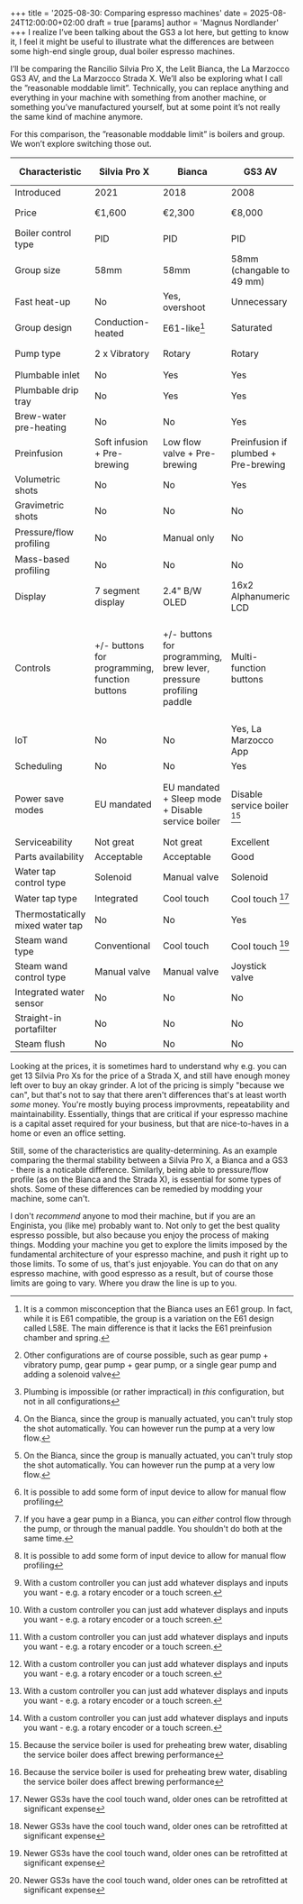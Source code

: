 +++
title = '2025-08-30: Comparing espresso machines'
date = 2025-08-24T12:00:00+02:00
draft = true
[params]
  author = 'Magnus Nordlander'
+++
I realize I’ve been talking about the GS3 a lot here, but getting to know it, I feel it might be useful to illustrate what the differences are between some high-end single group, dual boiler espresso machines. 

I’ll be comparing the Rancilio Silvia Pro X, the Lelit Bianca, the La Marzocco GS3 AV, and the La Marzocco Strada X. We’ll also be exploring what I call the ”reasonable moddable limit”. Technically, you can replace anything and everything in your machine with something from another machine, or something you’ve manufactured yourself, but at some point it’s not really the same kind of machine anymore. 

For this comparison, the ”reasonable moddable limit” is boilers and group. We won’t explore switching those out.

| Characteristic | Silvia Pro X | Bianca | GS3 AV | Strada X | Variegated SPX | Variegated Bianca | Variegated GS3 |
|----------------|--------------|--------|--------|----------|----------------|-------------------|----------------|
| Introduced | 2021 | 2018 | 2008 | 2023 | - | - | - |
| Price | €1,600 | €2,300 | €8,000 | €22,000 | + ~€200 + Your time | + ~€500 + Your time | + ~€500 + Your time |
| Boiler control type | PID | PID | PID | PID | PID | PID | PID |
| Group size | 58mm | 58mm | 58mm (changable to 49 mm) | 58mm | 58mm | 58mm | 58mm (changable to 49 mm) | 
| Fast heat-up | No | Yes, overshoot | Unnecessary | Unnecessary | Yes, overshoot | Yes, overshoot | Unnecessary |
| Group design | Conduction-heated | E61-like[^l58e] | Saturated | Saturated | Semi-saturated | E61-like | Saturated |
| Pump type | 2 x Vibratory | Rotary | Rotary | Gear pump + Rotary pump | 2x Vibratory [^1] | Gear pump | Gear pump |
| Plumbable inlet | No | Yes | Yes | Required | No [^2] | Yes | Yes |
| Plumbable drip tray | No | Yes | Yes | Yes | No | Yes | Yes |
| Brew-water pre-heating | No | No | Yes | Yes | No | No | Yes |
| Preinfusion | Soft infusion + Pre-brewing | Low flow valve + Pre-brewing | Preinfusion if plumbed + Pre-brewing | Backpressure sensing pre-infusion | Backpressure sensing pre-infusion | Backpressure sensing pre-infusion | Backpressure sensing pre-infusion |
| Volumetric shots | No | No | Yes | Yes | Yes | Yes[^3] | Yes |
| Gravimetric shots | No | No | No | Yes | Yes | Yes[^3] | Yes |
| Pressure/flow profiling | No | Manual only | No | Manual + Automatic | Automatic [^4] | Manual / Automatic [^5] | Automatic [^4] |
| Mass-based profiling | No | No | No | Yes | Yes | Yes | Yes |
| Display | 7 segment display | 2.4" B/W OLED | 16x2 Alphanumeric LCD | ~6" TFT | 7 segment + external[^6] | 2.4" TFT + external[^6] | 2.8" TFT + external[^6] |
| Controls | +/- buttons for programming, function buttons | +/- buttons for programming, brew lever, pressure profiling paddle | Multi-function buttons | Rotary encoder + Electronic Paddle | +/- buttons for programming, function buttons, additional inputs[^6] | +/- buttons for programming, brew lever, pressure profiling paddle, additional inputs[^6] | Multi-function buttons, additional inputs[^6] |
| IoT | No | No | Yes, La Marzocco App | Yes, La Marzocco App | Yes, open source | Yes, open source | Yes, open source |
| Scheduling | No | No | Yes | Yes | Yes | Yes | Yes |
| Power save modes | EU mandated | EU mandated + Sleep mode + Disable service boiler | Disable service boiler [^7] | ? | Sleep mode + Disable service boiler + Disable brew boiler | Sleep mode + Disable service boiler + Disable brew boiler | Sleep mode + Disable service boiler [^7] + Disable brew boiler |
| Serviceability | Not great | Not great | Excellent | Excellent | Not great | Not great | Excellent |
| Parts availability | Acceptable | Acceptable | Good | Good | Acceptable | Acceptable | Good |
| Water tap control type | Solenoid | Manual valve | Solenoid | Solenoid | Solenoid | Manual valve | Solenoid |
| Water tap type | Integrated | Cool touch | Cool touch [^8] | Cool touch | Integrated | Cool touch | Cool touch [^8] |
| Thermostatically mixed water tap | No | No | Yes | Yes | No | No | Yes |
| Steam wand type | Conventional | Cool touch | Cool touch [^8] | Cool touch | Conventional | Cool touch | Cool touch [^8] |
| Steam wand control type | Manual valve | Manual valve | Joystick valve | Proportional solenoid | Manual valve | Manual valve | Joystick valve |
| Integrated water sensor | No | No | No | Yes | No | No | No |
| Straight-in portafilter | No | No | No | Yes | No | No | No |
| Steam flush | No | No | No | Yes | No | No | No |

Looking at the prices, it is sometimes hard to understand why e.g. you can get 13 Silvia Pro Xs for the price of a Strada X, and still have enough money left over to buy an okay grinder. A lot of the pricing is simply "because we can", but that's not to say that there aren't differences that's at least worth *some* money. You're mostly buying process improvments, repeatability and maintainability. Essentially, things that are critical if your espresso machine is a capital asset required for your business, but that are nice-to-haves in a home or even an office setting.

Still, some of the characteristics are quality-determining. As an example comparing the thermal stability between a Silvia Pro X, a Bianca and a GS3 - there is a noticable difference. Similarly, being able to pressure/flow profile (as on the Bianca and the Strada X), is essential for some types of shots. Some of these differences can be remedied by modding your machine, some can't.

I don't *recommend* anyone to mod their machine, but if you are an Enginista, you (like me) probably want to. Not only to get the best quality espresso possible, but also because you enjoy the process of making things. Modding your machine you get to explore the limits imposed by the fundamental architecture of your espresso machine, and push it right up to those limits. To some of us, that's just enjoyable. You can do that on any espresso machine, with good espresso as a result, but of course those limits are going to vary. Where you draw the line is up to you.

[^l58e]: It is a common misconception that the Bianca uses an E61 group. In fact, while it is E61 compatible, the group is a variation on the E61 design called L58E. The main difference is that it lacks the E61 preinfusion chamber and spring.
[^1]: Other configurations are of course possible, such as gear pump + vibratory pump, gear pump + gear pump, or a single gear pump and adding a solenoid valve
[^2]: Plumbing is impossible (or rather impractical) in *this* configuration, but not in all configurations
[^3]: On the Bianca, since the group is manually actuated, you can't truly stop the shot automatically. You can however run the pump at a very low flow.
[^4]: It is possible to add some form of input device to allow for manual flow profiling 
[^5]: If you have a gear pump in a Bianca, you can *either* control flow through the pump, or through the manual paddle. You shouldn't do both at the same time.
[^6]: With a custom controller you can just add whatever displays and inputs you want - e.g. a rotary encoder or a touch screen.
[^7]: Because the service boiler is used for preheating brew water, disabling the service boiler does affect brewing performance
[^8]: Newer GS3s have the cool touch wand, older ones can be retrofitted at significant expense